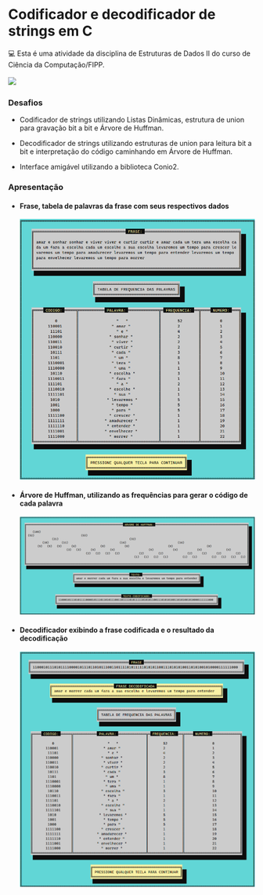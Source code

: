 # Codificador e decodificador de strings em C
<div>
  💻 Esta é uma atividade da disciplina de Estruturas de Dados II do curso de Ciência da Computação/FIPP.
</div>
<br>
<img src="https://camo.githubusercontent.com/5f97feb6e92a0e19b11e8902d833328235ee264b4821e3167fdf11f91e31f107/687474703a2f2f696d672e736869656c64732e696f2f7374617469632f76313f6c6162656c3d535441545553266d6573736167653d434f4e434c5549444f26636f6c6f723d475245454e267374796c653d666f722d7468652d6261646765">
<div>
  <h3>Desafios</h3>
  <ul>
    <li><p>Codificador de strings utilizando Listas Dinâmicas, estrutura de union para gravação bit a bit e Árvore de Huffman.</p></li>
    <li><p>Decodificador de strings utilizando estruturas de union para leitura bit a bit e interpretação do código caminhando em Árvore de Huffman.</p></li>
    <li><p>Interface amigável utilizando a biblioteca Conio2.</p></li>
  </ul>
</div>
<div>
  <h3>Apresentação</h3>
  <ul>
    <li>
      <h4>Frase, tabela de palavras da frase com seus respectivos dados</h4>
      <img alt="Tabela" src="https://raw.githubusercontent.com/oliveiradsmatheus/ArvoreHuffman/refs/heads/main/Imagens/Tabela.png"/>
    </li>
    <li>
      <h4>Árvore de Huffman, utilizando as frequências para gerar o código de cada palavra</h4>
      <img alt="Arvore" src="https://raw.githubusercontent.com/oliveiradsmatheus/ArvoreHuffman/refs/heads/main/Imagens/Arvore.png"/>
    </li>
    <li>
      <h4>Decodificador exibindo a frase codificada e o resultado da decodificação</h4>
      <img alt="Decodificador" src="https://raw.githubusercontent.com/oliveiradsmatheus/ArvoreHuffman/refs/heads/main/Imagens/FraseDecodificada.png"/>
    </li>
  </ul>
</div>